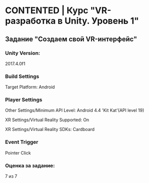 # CONTENTED | Курс "VR-разработка в Unity. Уровень 1"

## Задание "Создаем свой VR-интерфейс"

### Unity Version:

2017.4.0f1

### Build Settings

Target Platform: Android

### Player Settings

Other Settings/Minimum API Level: Android 4.4 'Kit Kat'(API level 19)

XR Settings/Virtual Reality Supported: On

XR Settings/Virtual Reality SDKs: Cardboard

### Event Trigger

Pointer Click

### Оценка за задание:

7 из 7

